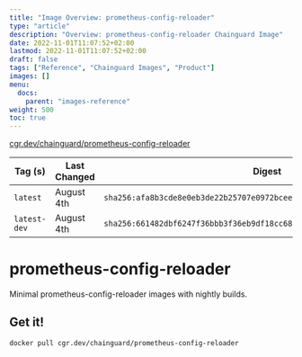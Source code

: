```yaml
---
title: "Image Overview: prometheus-config-reloader"
type: "article"
description: "Overview: prometheus-config-reloader Chainguard Image"
date: 2022-11-01T11:07:52+02:00
lastmod: 2022-11-01T11:07:52+02:00
draft: false
tags: ["Reference", "Chainguard Images", "Product"]
images: []
menu:
  docs:
    parent: "images-reference"
weight: 500
toc: true
---
```


[cgr.dev/chainguard/prometheus-config-reloader](https://github.com/chainguard-images/images/tree/main/images/prometheus-config-reloader)

| Tag (s)       | Last Changed | Digest                                                                    |
|---------------|--------------|---------------------------------------------------------------------------|
|  `latest`     | August 4th   | `sha256:afa8b3cde8e0eb3de22b25707e0972bcee0df600677af2f1106d374b3235885a` |
|  `latest-dev` | August 4th   | `sha256:661482dbf6247f36bbb3f36eb9df18cc68f67312f6e1a1a5af8a9798d85ed546` |

# prometheus-config-reloader

Minimal prometheus-config-reloader images with nightly builds.

## Get it!

```shell
docker pull cgr.dev/chainguard/prometheus-config-reloader
```
